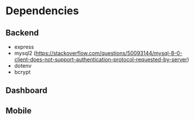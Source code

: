 # Dependencies
## Backend
- express
- mysql2 (https://stackoverflow.com/questions/50093144/mysql-8-0-client-does-not-support-authentication-protocol-requested-by-server)
- dotenv
- bcrypt
## Dashboard

## Mobile